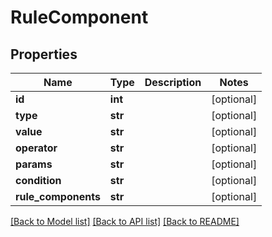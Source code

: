 # RuleComponent

## Properties
Name | Type | Description | Notes
------------ | ------------- | ------------- | -------------
**id** | **int** |  | [optional] 
**type** | **str** |  | [optional] 
**value** | **str** |  | [optional] 
**operator** | **str** |  | [optional] 
**params** | **str** |  | [optional] 
**condition** | **str** |  | [optional] 
**rule_components** | **str** |  | [optional] 

[[Back to Model list]](../README.md#documentation-for-models) [[Back to API list]](../README.md#documentation-for-api-endpoints) [[Back to README]](../README.md)


